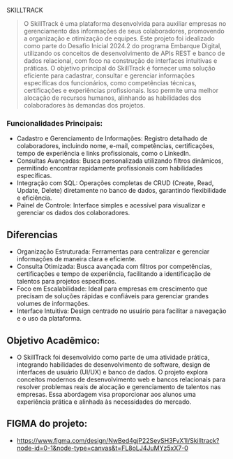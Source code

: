 SKILLTRACK

> O SkillTrack é uma plataforma desenvolvida para auxiliar empresas no gerenciamento das informações de seus colaboradores, promovendo a organização e otimização de equipes. Este projeto foi idealizado como parte do Desafio Inicial 2024.2 do programa Embarque Digital, utilizando os conceitos de desenvolvimento de APIs REST e banco de dados relacional, com foco na construção de interfaces intuitivas e práticas.
O objetivo principal do SkillTrack é fornecer uma solução eficiente para cadastrar, consultar e gerenciar informações específicas dos funcionários, como competências técnicas, certificações e experiências profissionais. Isso permite uma melhor alocação de recursos humanos, alinhando as habilidades dos colaboradores às demandas dos projetos.

### Funcionalidades Principais:
- Cadastro e Gerenciamento de Informações: Registro detalhado de colaboradores, incluindo nome, e-mail, competências, certificações, tempo de experiência e links profissionais, como o LinkedIn.
- Consultas Avançadas: Busca personalizada utilizando filtros dinâmicos, permitindo encontrar rapidamente profissionais com habilidades específicas.
- Integração com SQL: Operações completas de CRUD (Create, Read, Update, Delete) diretamente no banco de dados, garantindo flexibilidade e eficiência.
- Painel de Controle: Interface simples e acessível para visualizar e gerenciar os dados dos colaboradores.

## Diferencias
- Organização Estruturada: Ferramentas para centralizar e gerenciar informações de maneira clara e eficiente.
- Consulta Otimizada: Busca avançada com filtros por competências, certificações e tempo de experiência, facilitando a identificação de talentos para projetos específicos.
- Foco em Escalabilidade: Ideal para empresas em crescimento que precisam de soluções rápidas e confiáveis para gerenciar grandes volumes de informações.
- Interface Intuitiva: Design centrado no usuário para facilitar a navegação e o uso da plataforma.

## Objetivo Acadêmico:
- O SkillTrack foi desenvolvido como parte de uma atividade prática, integrando habilidades de desenvolvimento de software, design de interfaces de usuário (UI/UX) e banco de dados. O projeto explora conceitos modernos de desenvolvimento web e bancos relacionais para resolver problemas reais de alocação e gerenciamento de talentos nas empresas. Essa abordagem visa proporcionar aos alunos uma experiência prática e alinhada às necessidades do mercado.

## FIGMA do projeto:
- https://www.figma.com/design/NwBed4gjP22SeySH3FvX1l/Skilltrack?node-id=0-1&node-type=canvas&t=FL8oLJ4JuMYz5xX7-0
